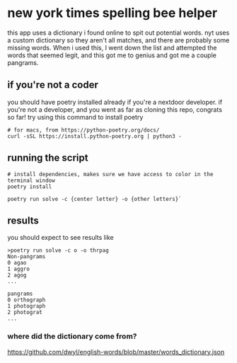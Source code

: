 # new york times spelling bee helper
this app uses a dictionary i found online to spit out potential words. nyt uses a custom dictionary so they aren't all matches, and there are probably some missing words. When i used this, I went down the list and attempted the words that seemed legit, and this got me to genius and got me a couple pangrams.

## if you're not a coder
you should have poetry installed already if you're a nextdoor developer. if you're not a developer, and you went as far as cloning this repo, congrats so far! try using this command to install poetry
```
# for macs, from https://python-poetry.org/docs/
curl -sSL https://install.python-poetry.org | python3 -
```

## running the script
```
# install dependencies, makes sure we have access to color in the terminal window
poetry install

poetry run solve -c {center letter} -o {other letters}`
```

## results
you should expect to see results like
```
>poetry run solve -c o -o thrpag
Non-pangrams
0 agao
1 aggro
2 agog
...

pangrams
0 orthograph
1 photograph
2 photograt
...
```

### where did the dictionary come from?
https://github.com/dwyl/english-words/blob/master/words_dictionary.json